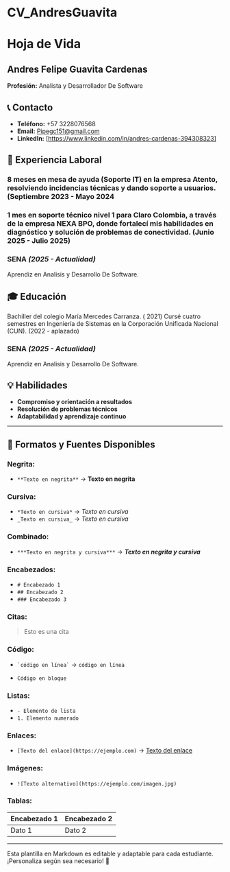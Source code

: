 # CV_AndresGuavita
# Hoja de Vida

## Andres Felipe Guavita Cardenas
**Profesión:** Analista y Desarrollador De Software

## 📞 Contacto
- **Teléfono:** +57 3228076568
- **Email:** Pipegc151@gmail.com
- **LinkedIn:** [https://www.linkedin.com/in/andres-cardenas-394308323]

## 🏢 Experiencia Laboral

### 8 meses en mesa de ayuda (Soporte IT) en la empresa Atento, resolviendo incidencias técnicas y dando soporte a usuarios. (Septiembre 2023 - Mayo 2024



### 1 mes en soporte técnico nivel 1 para Claro Colombia, a través de la empresa NEXA BPO, donde fortalecí mis habilidades en diagnóstico y solución de problemas de conectividad. (Junio 2025 - Julio 2025)

  ### **SENA** _(2025 - Actualidad)_
  Aprendiz en Analisis y Desarrollo De Software.

## 🎓 Educación
Bachiller del colegio María Mercedes Carranza. ( 2021)
Cursé cuatro semestres en Ingeniería de Sistemas en la Corporación Unificada Nacional (CUN). (2022 - aplazado)

  ### **SENA** _(2025 - Actualidad)_
  Aprendiz en Analisis y Desarrollo De Software.

## 💡 Habilidades
- **Compromiso y orientación a resultados**
- **Resolución de problemas técnicos**
- **Adaptabilidad y aprendizaje continuo**

---

## 🎨 Formatos y Fuentes Disponibles

### **Negrita:**
- `**Texto en negrita**` → **Texto en negrita**

### **Cursiva:**
- `*Texto en cursiva*` → *Texto en cursiva*
- `_Texto en cursiva_` → _Texto en cursiva_

### **Combinado:**
- `***Texto en negrita y cursiva***` → ***Texto en negrita y cursiva***

### **Encabezados:**
- `# Encabezado 1`
- `## Encabezado 2`
- `### Encabezado 3`

### **Citas:**
> Esto es una cita

### **Código:**
- `` `código en línea` `` → `código en línea`
- ```
  Código en bloque
  ```

### **Listas:**
- `- Elemento de lista`
- `1. Elemento numerado`

### **Enlaces:**
- `[Texto del enlace](https://ejemplo.com)` → [Texto del enlace](https://ejemplo.com)

### **Imágenes:**
- `![Texto alternativo](https://ejemplo.com/imagen.jpg)`

### **Tablas:**
| Encabezado 1 | Encabezado 2 |
|-------------|-------------|
| Dato 1     | Dato 2      |

---

Esta plantilla en Markdown es editable y adaptable para cada estudiante. ¡Personaliza según sea necesario! 🎯

